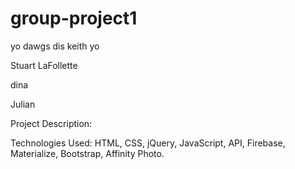 # group-project1


yo dawgs dis keith yo


Stuart LaFollette


dina


Julian


Project Description:







Technologies Used: HTML, CSS, jQuery, JavaScript, API, Firebase, Materialize, Bootstrap, Affinity Photo.
